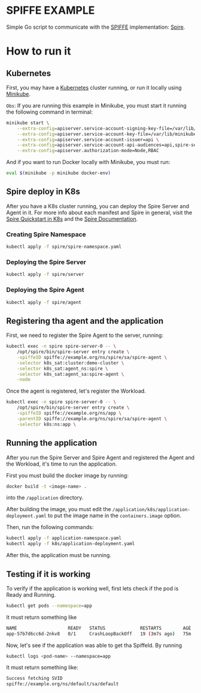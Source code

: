 # SPIFFE EXAMPLE

Simple Go script to communicate with the [SPIFFE](https://spiffe.io/) implementation: [Spire](https://spiffe.io/docs/latest/spire-about/spire-concepts/).

# How to run it

## Kubernetes

First, you may have a [Kubernetes](https://kubernetes.io/) cluster running, or run it locally using [Minikube](https://minikube.sigs.k8s.io/docs/).

`Obs`: If you are running this example in Minikube, you must start it running the following command in terminal:

```sh
minikube start \
    --extra-config=apiserver.service-account-signing-key-file=/var/lib/minikube/certs/sa.key \
    --extra-config=apiserver.service-account-key-file=/var/lib/minikube/certs/sa.pub \
    --extra-config=apiserver.service-account-issuer=api \
    --extra-config=apiserver.service-account-api-audiences=api,spire-server \
    --extra-config=apiserver.authorization-mode=Node,RBAC
```

And if you want to run Docker locally with Minikube, you must run:

```sh
eval $(minikube -p minikube docker-env)
```

## Spire deploy in K8s

After you have a K8s cluster running, you can deploy the Spire Server and Agent in it. For more info about each manifest and Spire in general, visit the [Spire Quickstart in K8s](https://spiffe.io/docs/latest/try/getting-started-k8s/) and the [Spire Documentation](https://spiffe.io/docs/latest/spire-about/spire-concepts/).

### Creating Spire Namespace
```sh
kubectl apply -f spire/spire-namespace.yaml
```

### Deploying the Spire Server
```sh
kubectl apply -f spire/server
```

### Deploying the Spire Agent
```sh
kubectl apply -f spire/agent
```
## Registering tha agent and the application

First, we need to register the Spire Agent to the server, running:

```sh
kubectl exec -n spire spire-server-0 -- \
    /opt/spire/bin/spire-server entry create \
    -spiffeID spiffe://example.org/ns/spire/sa/spire-agent \
    -selector k8s_sat:cluster:demo-cluster \
    -selector k8s_sat:agent_ns:spire \
    -selector k8s_sat:agent_sa:spire-agent \
    -node
```

Once the agent is registered, let's register the Workload.

```sh
kubectl exec -n spire spire-server-0 -- \
    /opt/spire/bin/spire-server entry create \
    -spiffeID spiffe://example.org/ns/app \
    -parentID spiffe://example.org/ns/spire/sa/spire-agent \
    -selector k8s:ns:app \
```

## Running the application

After you run the Spire Server and Spire Agent and registered the Agent and the Workload, it's time to run the application.

First you must build the docker image by running:

```sh
docker build -t <image-name> .
```

into the `/application` directory.

After building the image, you must edit the `/application/k8s/application-deployment.yaml` to put the image name in the `containers.image` option.

Then, run the following commands:

```sh
kubectl apply -f application-namespace.yaml
kubectl apply -f k8s/application-deployment.yaml
```

After this, the application must be running.

## Testing if it is working

To verify if the application is working well, first lets check if the pod is Ready and Running.

```sh
kubectl get pods --namespace=app
```

It must return something like

```sh
NAME                   READY   STATUS             RESTARTS        AGE
app-57b7d6cc6d-2nkv8   0/1     CrashLoopBackOff   19 (3m7s ago)   75m
```

Now, let's see if the application was able to get tha SpiffeId. By running

```sh
kubectl logs <pod-name> --namespace=app
```

It must return something like:

```sh
Success fetching SVID
spiffe://example.org/ns/default/sa/default
```
